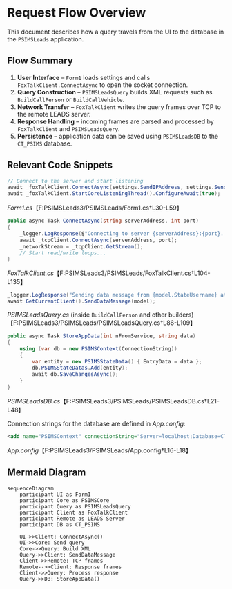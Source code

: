 # Request Flow Overview

This document describes how a query travels from the UI to the database in the `PSIMSLeads` application.

## Flow Summary
1. **User Interface** – `Form1` loads settings and calls `FoxTalkClient.ConnectAsync` to open the socket connection.
2. **Query Construction** – `PSIMSLeadsQuery` builds XML requests such as `BuildCallPerson` or `BuildCallVehicle`.
3. **Network Transfer** – `FoxTalkClient` writes the query frames over TCP to the remote LEADS server.
4. **Response Handling** – incoming frames are parsed and processed by `FoxTalkClient` and `PSIMSLeadsQuery`.
5. **Persistence** – application data can be saved using `PSIMSLeadsDB` to the `CT_PSIMS` database.

## Relevant Code Snippets

```csharp
// Connect to the server and start listening
await _foxTalkClient.ConnectAsync(settings.SendIPAddress, settings.SendPort);
await _foxTalkClient.StartCoreListeningThread().ConfigureAwait(true);
```
*Form1.cs*【F:PSIMSLeads3/PSIMSLeads/Form1.cs†L30-L59】

```csharp
public async Task ConnectAsync(string serverAddress, int port)
{
    _logger.LogResponse($"Connecting to server {serverAddress}:{port}...");
    await _tcpClient.ConnectAsync(serverAddress, port);
    _networkStream = _tcpClient.GetStream();
    // Start read/write loops...
}
```
*FoxTalkClient.cs*【F:PSIMSLeads3/PSIMSLeads/FoxTalkClient.cs†L104-L135】

```csharp
_logger.LogResponse("Sending data message from {model.StateUsername} at workstation {model.WSID}");
await GetCurrentClient().SendDataMessage(model);
```
*PSIMSLeadsQuery.cs* (inside `BuildCallPerson` and other builders)【F:PSIMSLeads3/PSIMSLeads/PSIMSLeadsQuery.cs†L86-L109】

```csharp
public async Task StoreAppData(int nFromService, string data)
{
    using (var db = new PSIMSContext(ConnectionString))
    {
        var entity = new PSIMSStateData() { EntryData = data };
        db.PSIMSStateDatas.Add(entity);
        await db.SaveChangesAsync();
    }
}
```
*PSIMSLeadsDB.cs*【F:PSIMSLeads3/PSIMSLeads/PSIMSLeadsDB.cs†L21-L48】

Connection strings for the database are defined in *App.config*:

```xml
<add name="PSIMSContext" connectionString="Server=localhost;Database=CT_PSIMS;uid=CT_DBAdmin;password=22seavey;Trusted_Connection=True;" providerName="System.Data.SqlClient" />
```
*App.config*【F:PSIMSLeads3/PSIMSLeads/App.config†L16-L18】

## Mermaid Diagram

```mermaid
sequenceDiagram
    participant UI as Form1
    participant Core as PSIMSCore
    participant Query as PSIMSLeadsQuery
    participant Client as FoxTalkClient
    participant Remote as LEADS Server
    participant DB as CT_PSIMS

    UI->>Client: ConnectAsync()
    UI->>Core: Send query
    Core->>Query: Build XML
    Query->>Client: SendDataMessage
    Client->>Remote: TCP frames
    Remote-->>Client: Response frames
    Client->>Query: Process response
    Query->>DB: StoreAppData()
```

